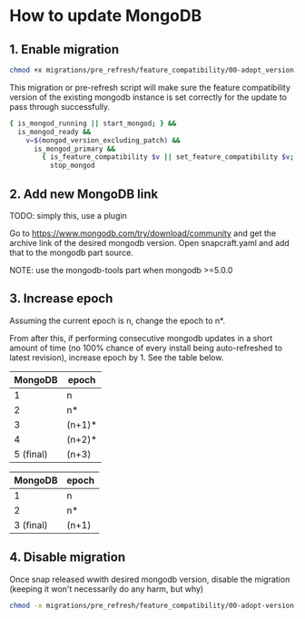 # How to update MongoDB

## 1. Enable migration

```sh
chmod +x migrations/pre_refresh/feature_compatibility/00-adopt_version.sh
```

This migration or pre-refresh script will make sure the feature compatibility version of the existing mongodb instance is set correctly for the update to pass through successfully.

```sh
{ is_mongod_running || start_mongod; } &&
  is_mongod_ready &&
    v=$(mongod_version_excluding_patch) &&
      is_mongod_primary &&
        { is_feature_compatibility $v || set_feature_compatibility $v; } &&
          stop_mongod
```

## 2. Add new MongoDB link

TODO: simply this, use a plugin

Go to https://www.mongodb.com/try/download/community and get the archive link of the desired mongodb version. Open snapcraft.yaml and add that to the mongodb part source.

NOTE: use the mongodb-tools part when mongodb >=5.0.0

## 3. Increase epoch

Assuming the current epoch is n, change the epoch to n*. 

From after this, if performing consecutive mongodb updates in a short amount of time (no 100% chance of every install being auto-refreshed to latest revision), increase epoch by 1. See the table below.

| MongoDB    |  epoch |
|------------|--------|
| 1          | n      |
| 2          | n*     |
|  3         | (n+1)* |
|  4         | (n+2)* |
|  5 (final) | (n+3)  |

| MongoDB    | epoch |
|------------|-------|
| 1          | n     |
| 2          | n*    |
|  3 (final) | (n+1) |

## 4. Disable migration

Once snap released wwith desired mongodb version, disable the migration (keeping it won't necessarily do any harm, but why)

```sh
chmod -x migrations/pre_refresh/feature_compatibility/00-adopt-version.sh
```
